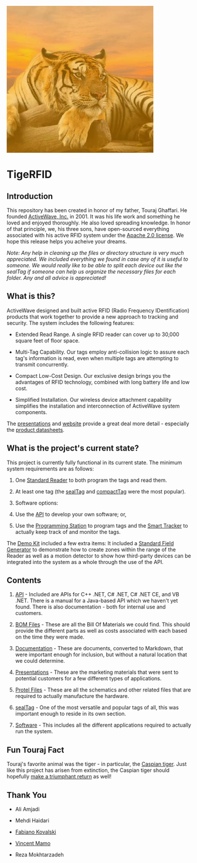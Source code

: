 ![TigeRFID](_assets/tigerfid.jpg)
# TigeRFID

## Introduction

This repository has been created in honor of my father, Touraj Ghaffari. He founded [ActiveWave, Inc.](http://www.activewaveinc.com/) in 2001. It was his life work and something he loved and enjoyed thoroughly. He also loved spreading knowledge. In honor of that principle, we, his three sons, have open-sourced everything associated with his active RFID system under the [Apache 2.0 license](license). We hope this release helps you acheive your dreams.

_Note: Any help in cleaning up the files or directory structure is very much appreciated. We included everything we found in case any of it is useful to someone. We would really like to be able to split each device out like the sealTag if someone can help us organize the necessary files for each folder. Any and all advice is appreciated!_

## What is this?

ActiveWave designed and built active RFID (Radio Frequency IDentification) products that work together to provide a new approach to tracking and security. The system includes the following features:

* Extended Read Range. A single RFID reader can cover up to 30,000 square feet of floor space.

* Multi-Tag Capability. Our tags employ anti-collision logic to assure each tag's information is read, even when multiple tags are attempting to transmit concurrently.

* Compact Low-Cost Design. Our exclusive design brings you the advantages of RFID technology, combined with long battery life and low cost.

* Simplified Installation. Our wireless device attachment capability simplifies the installation and interconnection of ActiveWave system components.

The [presentations](presentations) and [website](http://www.activewaveinc.com/) provide a great deal more detail - especially the [product datasheets](http://www.activewaveinc.com/products_datasheets.php).

## What is the project's current state?

This project is currently fully functional in its current state. The minimum system requirements are as follows:

1. One [Standard Reader](http://www.activewaveinc.com/products_datasht_standardreader.php) to both program the tags and read them.

2. At least one tag (the [sealTag](sealtag) and [compactTag](http://www.activewaveinc.com/products_datasht_compacttag.php) were the most popular).

3. Software options:

  1. Use the [API](api) to develop your own software; or,
  
  2. Use the [Programming Station](software/programming-station) to program tags and the [Smart Tracker](software/smart-tracker) to actually keep track of and monitor the tags.

The [Demo Kit](http://www.activewaveinc.com/products_datasht_demokit.php) included a few extra items: It included a [Standard Field Generator](http://www.activewaveinc.com/products_datasht_standardfieldgen.php) to demonstrate how to create zones within the range of the Reader as well as a motion detector to show how third-party devices can be integrated into the system as a whole through the use of the API.

## Contents

1. [API](api) - Included are APIs for C++ .NET, C# .NET, C# .NET CE, and VB .NET. There is a manual for a Java-based API which we haven't yet found. There is also documentation - both for internal use and customers.

2. [BOM Files](bom-files) - These are all the Bill Of Materials we could find. This should provide the different parts as well as costs associated with each based on the time they were made.

3. [Documentation](documentation) - These are documents, converted to Markdown, that were important enough for inclusion, but without a natural location that we could determine.

4. [Presentations](presentations) - These are the marketing materials that were sent to potential customers for a few different types of applications.

5. [Protel Files](protel-files) - These are all the schematics and other related files that are required to actually manufacture the hardware.

6. [sealTag](sealtag) - One of the most versatile and popular tags of all, this was important enough to reside in its own section.

7. [Software](software) - This includes all the different applications required to actually run the system.

## Fun Touraj Fact

Touraj's favorite animal was the tiger - in particular, the [Caspian tiger](https://en.wikipedia.org/wiki/Caspian_tiger). Just like this project has arisen from extinction, the Caspian tiger should hopefully [make a triumphant return](http://www.bbc.co.uk/newsbeat/article/38663101/scientists-want-to-bring-cousin-of-extinct-caspian-tiger-to-central-asia) as well!

## Thank You

* Ali Amjadi

* Mehdi Haidari

* [Fabiano Kovalski](https://www.linkedin.com/in/fabianogk)

* [Vincent Mamo](https://www.linkedin.com/in/vincent-spinella-mamo-5262524)

* Reza Mokhtarzadeh

